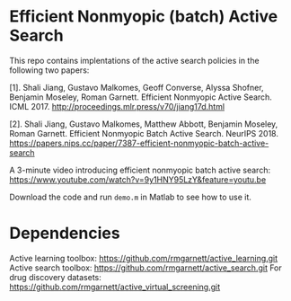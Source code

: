# Efficient Nonmyopic (batch) Active Search

This repo contains implentations of the active search policies in the following two papers:

[1]. Shali Jiang, Gustavo Malkomes, Geoff Converse, Alyssa Shofner, Benjamin Moseley, Roman Garnett. 
Efficient Nonmyopic Active Search. ICML 2017. http://proceedings.mlr.press/v70/jiang17d.html

[2]. Shali Jiang, Gustavo Malkomes, Matthew Abbott, Benjamin Moseley, Roman Garnett. 
Efficient Nonmyopic Batch Active Search. NeurIPS 2018. https://papers.nips.cc/paper/7387-efficient-nonmyopic-batch-active-search

A 3-minute video introducing efficient nonmyopic batch active search: https://www.youtube.com/watch?v=9y1HNY95LzY&feature=youtu.be

Download the code and run `demo.m` in Matlab to see how to use it.

# Dependencies
Active learning toolbox: https://github.com/rmgarnett/active_learning.git
Active search toolbox: https://github.com/rmgarnett/active_search.git
For drug discovery datasets: https://github.com/rmgarnett/active_virtual_screening.git
